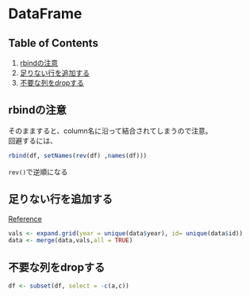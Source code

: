 # DataFrame

## Table of Contents
1. [rbindの注意](#rbindの注意)
2. [足りない行を追加する](#足りない行を追加する)
3. [不要な列をdropする](#不要な列をdropする)

## rbindの注意
そのまますると、column名に沿って結合されてしまうので注意。  
回避するには、
```r
rbind(df, setNames(rev(df) ,names(df)))
```
`rev()`で逆順になる

## 足りない行を追加する
[Reference](http://stackoverflow.com/questions/9996452/r-find-and-add-missing-non-existing-rows-in-time-related-data-frame)
```r
vals <- expand.grid(year = unique(data$year), id= unique(data$id))
data <- merge(data,vals,all = TRUE)
```
## 不要な列をdropする
```r
df <- subset(df, select = -c(a,c))
```
